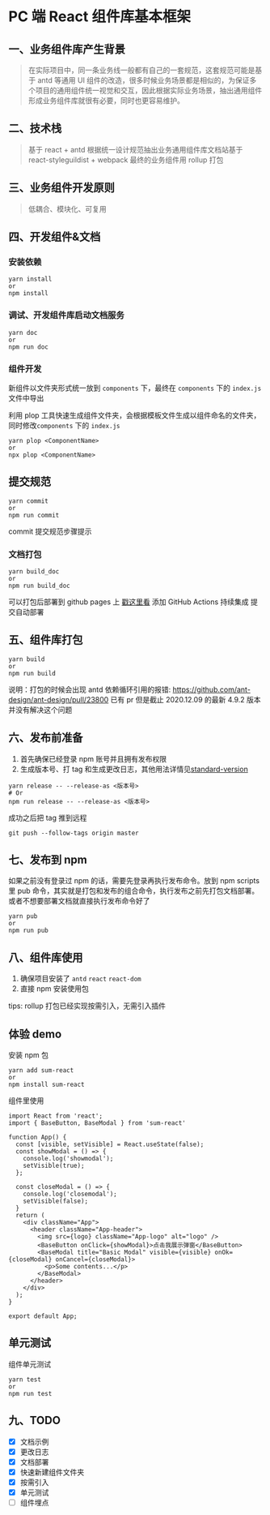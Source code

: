 # PC 端 React 组件库基本框架

## 一、业务组件库产生背景

> 在实际项目中，同一条业务线一般都有自己的一套规范，这套规范可能是基于 antd 等通用 UI 组件的改造，很多时候业务场景都是相似的，为保证多个项目的通用组件统一视觉和交互，因此根据实际业务场景，抽出通用组件形成业务组件库就很有必要，同时也更容易维护。

## 二、技术栈

> 基于 react + antd 根据统一设计规范抽出业务通用组件库文档站基于 react-styleguildist + webpack 最终的业务组件用 rollup 打包

## 三、业务组件开发原则

> 低耦合、模块化、可复用

## 四、开发组件&文档

### 安装依赖

```
yarn install
or
npm install
```

### 调试、开发组件库启动文档服务

```
yarn doc
or
npm run doc
```

### 组件开发

新组件以文件夹形式统一放到 `components` 下，最终在 `components` 下的 `index.js` 文件中导出

利用 plop 工具快速生成组件文件夹，会根据模板文件生成以组件命名的文件夹，同时修改`components` 下的 `index.js`

```
yarn plop <ComponentName>
or
npx plop <ComponentName>
```

## 提交规范

```
yarn commit
or
npm run commit
```

commit 提交规范步骤提示

### 文档打包

```
yarn build_doc
or
npm run build_doc
```

可以打包后部署到 github pages 上 [戳这里看](https://leitingting08.github.io/sum-react/) 添加 GitHub Actions 持续集成 提交自动部署

## 五、组件库打包

```
yarn build
or
npm run build
```

说明：打包的时候会出现 antd 依赖循环引用的报错: https://github.com/ant-design/ant-design/pull/23800 已有 pr 但是截止 2020.12.09 的最新 4.9.2 版本并没有解决这个问题

## 六、发布前准备

1. 首先确保已经登录 npm 账号并且拥有发布权限
2. 生成版本号、打 tag 和生成更改日志，其他用法详情见[standard-version](https://github.com/conventional-changelog/standard-version)

```
yarn release -- --release-as <版本号>
# Or
npm run release -- --release-as <版本号>
```

成功之后把 tag 推到远程

```
git push --follow-tags origin master
```

## 七、发布到 npm

如果之前没有登录过 npm 的话，需要先登录再执行发布命令。放到 npm scripts 里 pub 命令，其实就是打包和发布的组合命令，执行发布之前先打包文档部署。或者不想要部署文档就直接执行发布命令好了

```
yarn pub
or
npm run pub
```

## 八、组件库使用

1. 确保项目安装了 `antd` `react` `react-dom`
2. 直接 npm 安装使用包

tips: rollup 打包已经实现按需引入，无需引入插件

## 体验 demo

安装 npm 包

```
yarn add sum-react
or
npm install sum-react
```

组件里使用

```
import React from 'react';
import { BaseButton, BaseModal } from 'sum-react'

function App() {
  const [visible, setVisible] = React.useState(false);
  const showModal = () => {
    console.log('showmodal');
    setVisible(true);
  };

  const closeModal = () => {
    console.log('closemodal');
    setVisible(false);
  }
  return (
    <div className="App">
      <header className="App-header">
        <img src={logo} className="App-logo" alt="logo" />
        <BaseButton onClick={showModal}>点击我展示弹窗</BaseButton>
        <BaseModal title="Basic Modal" visible={visible} onOk={closeModal} onCancel={closeModal}>
          <p>Some contents...</p>
        </BaseModal>
      </header>
    </div>
  );
}

export default App;
```

## 单元测试

组件单元测试

```
yarn test
or
npm run test
```

## 九、TODO

- [x] 文档示例
- [x] 更改日志
- [x] 文档部署
- [x] 快速新建组件文件夹
- [x] 按需引入
- [x] 单元测试
- [ ] 组件埋点
